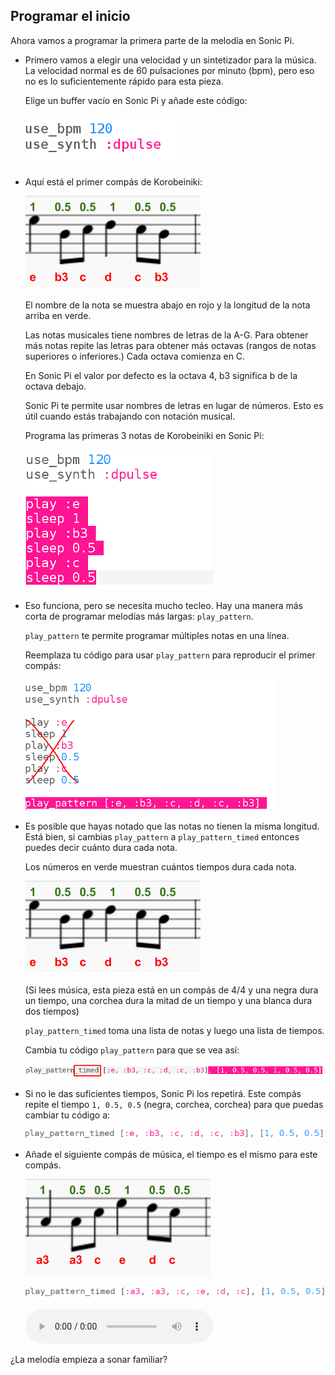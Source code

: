 ## Programar el inicio

Ahora vamos a programar la primera parte de la melodía en Sonic Pi.

+ Primero vamos a elegir una velocidad y un sintetizador para la música. La velocidad normal es de 60 pulsaciones por minuto (bpm), pero eso no es lo suficientemente rápido para esta pieza.
    
    Elige un buffer vacío en Sonic Pi y añade este código:
    
    ![captura de pantalla](images/tetris-setup.png)

+ Aquí está el primer compás de Korobeiniki:
    
    ![captura de pantalla](images/tetris-notes1.png)
    
    El nombre de la nota se muestra abajo en rojo y la longitud de la nota arriba en verde.
    
    Las notas musicales tiene nombres de letras de la A-G. Para obtener más notas repite las letras para obtener más octavas (rangos de notas superiores o inferiores.) Cada octava comienza en C.
    
    En Sonic Pi el valor por defecto es la octava 4, b3 significa b de la octava debajo.
    
    Sonic Pi te permite usar nombres de letras en lugar de números. Esto es útil cuando estás trabajando con notación musical.
    
    Programa las primeras 3 notas de Korobeiniki en Sonic Pi:
    
    ![captura de pantalla](images/tetris-start.png)

+ Eso funciona, pero se necesita mucho tecleo. Hay una manera más corta de programar melodías más largas: `play_pattern`.
    
    `play_pattern` te permite programar múltiples notas en una línea.
    
    Reemplaza tu código para usar `play_pattern` para reproducir el primer compás:
    
    ![captura de pantalla](images/tetris-pattern.png)

+ Es posible que hayas notado que las notas no tienen la misma longitud. Está bien, si cambias `play_pattern` a `play_pattern_timed` entonces puedes decir cuánto dura cada nota.
    
    Los números en verde muestran cuántos tiempos dura cada nota.
    
    ![captura de pantalla](images/tetris-notes1.png)
    
    (Si lees música, esta pieza está en un compás de 4/4 y una negra dura un tiempo, una corchea dura la mitad de un tiempo y una blanca dura dos tiempos)
    
    `play_pattern_timed` toma una lista de notas y luego una lista de tiempos.
    
    Cambia tu código `play_pattern` para que se vea así:
    
    ![captura de pantalla](images/tetris-timed.png)

+ Si no le das suficientes tiempos, Sonic Pi los repetirá. Este compás repite el tiempo `1, 0.5, 0.5` (negra, corchea, corchea) para que puedas cambiar tu código a:
    
    ![captura de pantalla](images/tetris-timed2.png)

+ Añade el siguiente compás de música, el tiempo es el mismo para este compás.
    
    ![captura de pantalla](images/tetris-notes2.png)
    
    ![captura de pantalla](images/tetris-bar2.png)
    
    <div id="audio-preview" class="pdf-hidden">
      <audio controls preload> <source src="resources/tetris-1.mp3" type="audio/mpeg"> Tu navegador no es compatible con el elemento <code>audio</code>. </audio>
    </div>

¿La melodía empieza a sonar familiar?